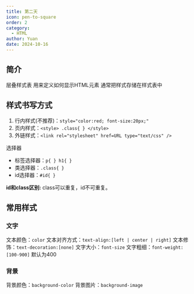 ```yaml
---
title: 第二天
icon: pen-to-square
order: 2
category:
  - HTML
author: Yuan
date: 2024-10-16
---
```


## 简介
层叠样式表
用来定义如何显示HTML元素
通常把样式存储在样式表中

## 样式书写方式
1. 行内样式(不推荐)：`style="color:red; font-size:20px;"`
2. 页内样式：`<style> .class{ } </style>`
3. 外链样式：`<link rel="stylesheet" href=URL type="text/css" />`

选择器
- 标签选择器：`p{ } h1{ }`
- 类选择器：`.class{ }`
- id选择器：`#id{ }`

**id和class区别:** class可以重复，id不可重复。

## 常用样式

### 文字
文本颜色：`color`
文本对齐方式：`text-align:[left | center | right]`
文本修饰：`text-decoration:[none]`
文字大小：`font-size`
文字粗细：`font-weight:[100-900]` 默认为400

### 背景
背景颜色：`background-color`
背景图片：`background-image`

